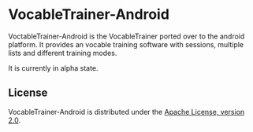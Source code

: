 # VocableTrainer-Android

VoctableTrainer-Android is the VocableTrainer ported over to the android platform.
It provides an vocable training software with sessions, multiple lists and different training modes.

It is currently in alpha state.

## License

VocableTrainer-Android is distributed under the [Apache License, version 2.0](http://www.apache.org/licenses/LICENSE-2.0.html).

